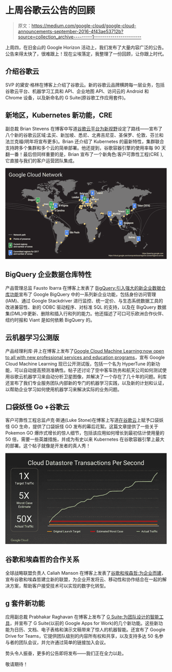 # 上周谷歌云公告的回顾

> 原文：<https://medium.com/google-cloud/google-cloud-announcements-september-2016-4f43ae53712b?source=collection_archive---------1----------------------->

上周四，在旧金山的 Google Horizon 活动上，我们发布了大量内容广泛的公告。公告来得太快了，很难跟上！现在尘埃落定，我整理了一份回顾，让你跟上时代。

## 介绍谷歌云

SVP 的黛安·格林在博客上介绍了谷歌云。新的谷歌云品牌横跨每一层业务，包括谷歌云平台、机器学习工具和 API、企业地图 API、访问云的 Android 和 Chrome 设备，以及新命名的 G Suite(原谷歌工作应用套件)。

## 新地区，Kubernetes 新功能，CRE

副总裁 Brian Stevens 在博客中写道[谷歌云平台为新视野](https://cloudplatform.googleblog.com/2016/09/Google-Cloud-Platform-sets-a-course-for-new-horizons.html)设定了路线——宣布了八个新的谷歌云区域:孟买、新加坡、悉尼、北弗吉尼亚、圣保罗、伦敦、芬兰和法兰克福(明年将宣布更多)。Brian 还介绍了 Kubernetes 的最新特性，集群联合支持跨多个集群和多个云的简单部署。他还提到，谷歌容器引擎的使用率每 90 天翻一番！最后但同样重要的是，Brian 宣布了一个新角色:客户可靠性工程(CRE ),它直接与我们的客户运营团队集成。

![](img/36b18a9731236e04e8b4c80ceea44c79.png)

## BigQuery 企业数据仓库特性

产品管理总监 Fausto Ibarra 在博客上发表了 [BigQuery:引入强大的新企业数据仓库功能](https://cloud.google.com/blog/big-data/2016/09/bigquery-introducing-powerful-new-enterprise-data-warehousing-features)宣布了 Google BigQuery 中的一系列新企业功能，包括身份访问管理(IAM)、通过 Google Stackdriver 进行监控、统一定价、与生态系统数据工具的改进兼容性、新的 ODBC 驱动程序、对标准 SQL 的支持，以及在 BigQuery 数据集(DML)中更新、删除和插入行和列的能力。他还描述了可口可乐欧洲合作伙伴、纽约时报和 Viant 是如何依赖 BigQuery 的。

## 云机器学习公测版

产品经理利库·井上在博客上发布了[Google Cloud Machine Learning:now open to all with new professional services and education programs](https://cloud.google.com/blog/big-data/2016/09/google-cloud-machine-learning-now-open-to-all-with-new-professional-services-and-education-programs)，宣布 Google Cloud Machine Learning 现已公开测试版，包括一个名为 HyperTune 的新功能，可以自动提高预测准确性。帖子还讨论了空中客车防务和航天公司如何测试使用谷歌云机器学习来自动分析卫星图像，并解决了一个存在了几十年的问题。利库还宣布了我们专业服务团队内部新的专门的机器学习实践，以及新的计划和认证，以帮助企业学习如何使用机器学习来解决实际的业务问题。

## 口袋妖怪 Go +谷歌云

客户可靠性工程总监卢克·斯通(Luke Stone)在博客上写道[在谷歌云](https://cloudplatform.googleblog.com/2016/09/bringing-Pokemon-GO-to-life-on-Google-Cloud.html)上赋予口袋妖怪 GO 生命，提供了口袋妖怪 GO 发布的幕后花絮。这篇文章提供了一些关于 Pokemon GO 爆炸式增长的惊人细节，包括该应用如何增长到最初估计使用量的 50 倍，需要一些英雄措施，并成为有史以来 Kubernetes 在谷歌容器引擎上最大的部署。这个帖子就像是开发者的真人秀！

![](img/7dc23e7e653e5664661217cf9f6e00ec.png)

## 谷歌和埃森哲的合作关系

全球战略联盟负责人 Caliah Manson 在博客上发表了[谷歌和埃森哲:为企业而建](https://cloud.googleblog.com/2016/09/google-and-accenture-building-for-the-enterprise.html)，宣布谷歌和埃森哲建立新的联盟，为企业开发将云、移动性和协作结合在一起的解决方案，帮助客户接受技术可以实现的数字化转型。

## g 套件新功能

应用副总裁 Prabhakar Raghavan 在博客上发布了 [G Suite:为团队设计的智能工具](https://cloud.googleblog.com/2016/09/intelligent-tools-built-for-teams.html)，并宣布了 G Suite(以前的 Google Apps for Work)的几个新功能。这些新功能为日历、文档、电子表格和演示文稿带来了惊人的机器智能。还宣布了 Google Drive for Teams，它提供团队级别的内容所有权和共享，以及支持多达 50 名参与者的团队会议，并允许通过简单的链接加入会议。

势头令人振奋，更多的公告即将发布——我们正在全力以赴。

敬请期待！